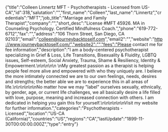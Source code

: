 {"title":"Colleen Linnertz MFT - Psychotherapists - Licensed from US-CA","id":318,"salutation":"","first_name":"Colleen","last_name":"Linnertz","credentials":"MFT","job_title":"Marriage and Family Therapist","company":"","short_desc":"License #MFT 45926.  MA in Counseling Psychology.  Certified Mindfulness Coach.","phone":"619-772-6712","fax":"","address":"106 Thorn Street, San Diego, CA 92103","email":"colleen@journeybacktoself.com","email2":"","website":"http://www.journeybacktoself.com/","website2":"","fees":"Please contact me for fee information","description":"I am a body-centered psychotherapist specializing in Grief & Loss, Life Transitions, Bisexuality & Fluidity, LGBTQ issues, Self-esteem, Social Anxiety, Trauma, Shame & Resiliency, Identity & Empowerment.\n\n\n\n\n \nMy greatest passion as a therapist is helping people feel more alive and empowered with who they uniquely are. I believe the more intimately connected we are to our own feelings, needs, desires and strengths; the better able we are to experience this in all areas of life.\n\n\n\n\n\nNo matter how we may \"label\" ourselves sexually, ethnically, by gender, age, or current life challenges, we all basically desire a life filled with love, purpose, meaning and increased connection with others.  I am dedicated in helping you gain this for yourself.\n\n\n\n\n\nVisit my website for further information.","categories":"Psychotherapists - Licensed","location":"US-CA (California)","countries":"US","regions":"CA","lastUpdate":"1899-11-30T00:00:00.000Z","type":"entry"}

